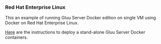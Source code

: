 ### Red Hat Enterprise Linux

This an example of running Gluu Server Docker edition on single VM using Docker on Red Hat Enterprise Linux.

[Here](https://github.com/GluuFederation/gluu-docker/tree/3.1.5-rhel/examples/single-host) are the instructions to deploy a stand-alone Gluu Server Docker containers.
